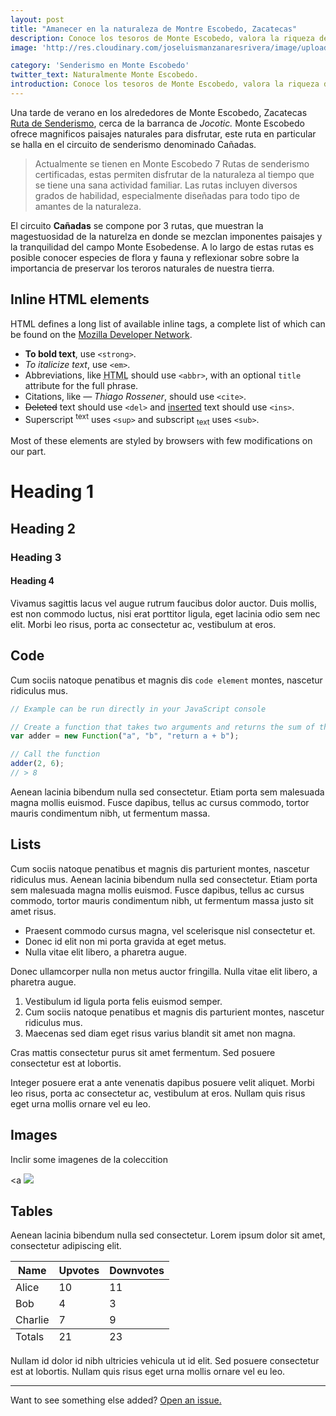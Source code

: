 ```yaml
---
layout: post
title: "Amanecer en la naturaleza de Montre Escobedo, Zacatecas"
description: Conoce los tesoros de Monte Escobedo, valora la riqueza de nuestra tierra y llénate de energía al natural.
image: 'http://res.cloudinary.com/joseluismanzanaresrivera/image/upload/v1515601340/atardecer_ucmso8.jpg'

category: 'Senderismo en Monte Escobedo'
twitter_text: Naturalmente Monte Escobedo.
introduction: Conoce los tesoros de Monte Escobedo, valora la riqueza de nuestra tierra y llénate de energía al natural!
---
```


Una tarde de verano en los alrededores de Monte Escobedo, Zacatecas <a href="#">Ruta de Senderismo</a>, cerca de la barranca de *Jocotic.*  Monte Escobedo ofrece magnificos paisajes naturales para disfrutar, este ruta en particular se halla en el circuito de senderismo denominado Cañadas. 


> Actualmente se tienen en Monte Escobedo 7 Rutas de senderismo certificadas, estas permiten disfrutar de la naturaleza al tiempo que se tiene una sana actividad familiar. Las rutas incluyen diversos grados de habilidad, especialmente diseñadas para todo tipo de amantes de la naturaleza. 

El circuito **Cañadas** se compone por 3 rutas, que muestran la magestuosidad de la naturelza en donde se mezclan imponentes paisajes y la tranquilidad del campo Monte Esobedense. A lo largo de estas rutas es posible conocer especies de flora y fauna y reflexionar sobre sobre la importancia de preservar los teroros naturales de nuestra tierra. 

## Inline HTML elements

HTML defines a long list of available inline tags, a complete list of which can be found on the [Mozilla Developer Network](https://developer.mozilla.org/en-US/docs/Web/HTML/Element).

- **To bold text**, use `<strong>`.
- *To italicize text*, use `<em>`.
- Abbreviations, like <abbr title="HyperText Markup Langage">HTML</abbr> should use `<abbr>`, with an optional `title` attribute for the full phrase.
- Citations, like <cite>&mdash; Thiago Rossener</cite>, should use `<cite>`.
- <del>Deleted</del> text should use `<del>` and <ins>inserted</ins> text should use `<ins>`.
- Superscript <sup>text</sup> uses `<sup>` and subscript <sub>text</sub> uses `<sub>`.

Most of these elements are styled by browsers with few modifications on our part.

# Heading 1

## Heading 2

### Heading 3

#### Heading 4

Vivamus sagittis lacus vel augue rutrum faucibus dolor auctor. Duis mollis, est non commodo luctus, nisi erat porttitor ligula, eget lacinia odio sem nec elit. Morbi leo risus, porta ac consectetur ac, vestibulum at eros.

## Code

Cum sociis natoque penatibus et magnis dis `code element` montes, nascetur ridiculus mus.

```js
// Example can be run directly in your JavaScript console

// Create a function that takes two arguments and returns the sum of those arguments
var adder = new Function("a", "b", "return a + b");

// Call the function
adder(2, 6);
// > 8
```

Aenean lacinia bibendum nulla sed consectetur. Etiam porta sem malesuada magna mollis euismod. Fusce dapibus, tellus ac cursus commodo, tortor mauris condimentum nibh, ut fermentum massa.

## Lists

Cum sociis natoque penatibus et magnis dis parturient montes, nascetur ridiculus mus. Aenean lacinia bibendum nulla sed consectetur. Etiam porta sem malesuada magna mollis euismod. Fusce dapibus, tellus ac cursus commodo, tortor mauris condimentum nibh, ut fermentum massa justo sit amet risus.

* Praesent commodo cursus magna, vel scelerisque nisl consectetur et.
* Donec id elit non mi porta gravida at eget metus.
* Nulla vitae elit libero, a pharetra augue.

Donec ullamcorper nulla non metus auctor fringilla. Nulla vitae elit libero, a pharetra augue.

1. Vestibulum id ligula porta felis euismod semper.
2. Cum sociis natoque penatibus et magnis dis parturient montes, nascetur ridiculus mus.
3. Maecenas sed diam eget risus varius blandit sit amet non magna.

Cras mattis consectetur purus sit amet fermentum. Sed posuere consectetur est at lobortis.

Integer posuere erat a ante venenatis dapibus posuere velit aliquet. Morbi leo risus, porta ac consectetur ac, vestibulum at eros. Nullam quis risus eget urna mollis ornare vel eu leo.

## Images

Inclir some  imagenes de la coleccition 

<a <img src="http://res.cloudinary.com/joseluismanzanaresrivera/image/upload/v1515608611/Amanecer/A1.jpg/350x150"></a>


## Tables

Aenean lacinia bibendum nulla sed consectetur. Lorem ipsum dolor sit amet, consectetur adipiscing elit.

<table>
  <thead>
    <tr>
      <th>Name</th>
      <th>Upvotes</th>
      <th>Downvotes</th>
    </tr>
  </thead>
  <tfoot>
    <tr>
      <td>Totals</td>
      <td>21</td>
      <td>23</td>
    </tr>
  </tfoot>
  <tbody>
    <tr>
      <td>Alice</td>
      <td>10</td>
      <td>11</td>
    </tr>
    <tr>
      <td>Bob</td>
      <td>4</td>
      <td>3</td>
    </tr>
    <tr>
      <td>Charlie</td>
      <td>7</td>
      <td>9</td>
    </tr>
  </tbody>
</table>

Nullam id dolor id nibh ultricies vehicula ut id elit. Sed posuere consectetur est at lobortis. Nullam quis risus eget urna mollis ornare vel eu leo.

-----

Want to see something else added? <a href="https://github.com/poole/poole/issues/new">Open an issue.</a>
